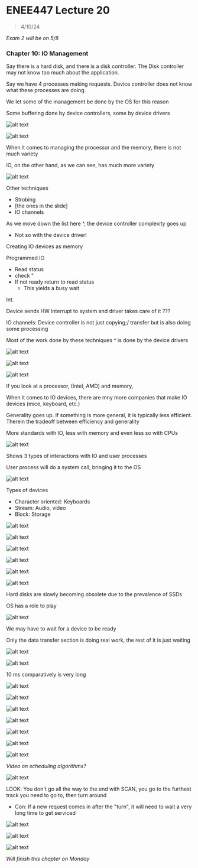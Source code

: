 # ENEE447 Lecture 20  

> 4/10/24

*Exam 2 will be on 5/8*

### Chapter 10: IO Management  

Say there is a hard disk, and there is a disk controller. The Disk controller may not know too much about the application.  

Say we have 4 processes making requests. Device controller does not know what these processes are doing.  

We let some of the management be done by the OS for this reason  

Some buffering done by device controllers, some by device drivers  

![alt text](img/Lecture21/image.png)  

![alt text](img/Lecture21/image-1.png)  

When it comes to managing the processor and the memory, there is not much variety  

IO, on the other hand, as we can see, has much more variety  

![alt text](img/Lecture21/image-2.png)  

Other techniques
* Strobing  
* [the ones in the slide]
* IO channels

As we move down the list here ^, the device controller complexity goes up  
* Not so with the device driver!  

Creating IO devices as memory  

Programmed IO
* Read status
* check "
* If not ready return to read status
    * This yields a busy wait  

Int. 

Device sends HW interrupt to system and driver takes care of it ???  

IO channels: Device controller is not just copying;/ transfer but is also doing some processing  

Most of the work done by these techniques ^ is done by the device drivers  

![alt text](img/Lecture21/image-3.png)  

![alt text](img/Lecture21/image-4.png)  

![alt text](img/Lecture21/image-5.png)  

If you look at a processor, (Intel, AMD)  and memory, 

When it comes to IO devices, there are mny more companies that make IO devices (mice, keyboard, etc.)  

Generality goes up. If something is more general, it is typically less efficient. Therein the tradeoff between efficiency and generality  

More standards with IO, less with memory and even less so with CPUs  

![alt text](img/Lecture21/image-6.png)  

Shows 3 types of interactions with IO and user processes  

User process will do a system call, bringing it to the OS  

![alt text](img/Lecture21/image-7.png)  

Types of devices
* Character oriented: Keyboards
* Stream: Audio, video
* Block: Storage

![alt text](img/Lecture21/image-8.png)  

![alt text](img/Lecture21/image-9.png)  

![alt text](img/Lecture21/image-10.png)  

![alt text](img/Lecture21/image-11.png)  

![alt text](img/Lecture21/image-12.png)  

![alt text](img/Lecture21/image-13.png)  

Hard disks are slowly becoming obsolete due to the prevalence of SSDs  

OS has a role to play  

![alt text](img/Lecture21/image-14.png)  

We may have to wait for a device to be ready  

Only the data transfer section is doing real work, the rest of it is just waiting  

![alt text](img/Lecture21/image-15.png)  

![alt text](img/Lecture21/image-16.png)  

10 ms comparatively is very long  

![alt text](img/Lecture21/image-17.png)  

![alt text](img/Lecture21/image-18.png)  

![alt text](img/Lecture21/image-19.png)  

![alt text](img/Lecture21/image-20.png)  

![alt text](img/Lecture21/image-21.png)  

![alt text](img/Lecture21/image-22.png)  

![alt text](img/Lecture21/image-23.png)  

*Video on scheduling algorithms?*  

![alt text](img/Lecture21/image-24.png)  

LOOK: You don't go all the way to the end with SCAN, you go to the furthest track you need to go to, then turn around
* Con: If a new request comes in after the "turn", it will need to wait a very long time to get serviced  

![alt text](img/Lecture21/image-25.png)  

![alt text](img/Lecture21/image-26.png)  

![alt text](img/Lecture21/image-27.png)  

*Will finish this chapter on Monday*  